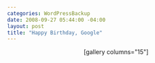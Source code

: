 ```yaml
--- 
categories: WordPressBackup
date: 2008-09-27 05:44:00 -04:00
layout: post
title: "Happy Birthday, Google"
---
```

<p style="text-align:center;"><img class="aligncenter" src="http://www.azpala.com/losefoc/wp-content/uploads/2008/09/10th_birthday.gif" alt="" />
[gallery columns="15"]
